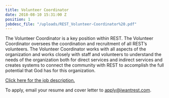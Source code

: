 ```yaml
---
title: Volunteer Coordinator
date: 2018-08-10 15:31:00 Z
position: 1
jobdesc_file: "/uploads/REST_Volunteer-Coordinator%20.pdf"
---
```


The Volunteer Coordinator is a key position within REST. The Volunteer Coordinator oversees the coordination and recruitment of all REST’s volunteers. The Volunteer Coordinator works with all aspects of the organization and works closely with staff and volunteers to understand the needs of the organization both for direct services and indirect services and creates systems to connect the community with REST to accomplish the full potential that God has for this organization.

[Click here for the job description.](/uploads/REST_Volunteer-Coordinator%20.pdf)

To apply, email your resume and cover letter to [apply@iwantrest.com](mailto:apply@iwantrest.com).
